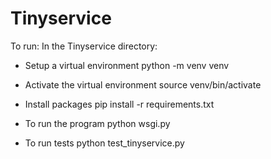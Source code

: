 # Tinyservice

To run:
In the Tinyservice directory:

- Setup a virtual environment
    python -m venv venv

- Activate the virtual environment
    source venv/bin/activate

- Install packages 
    pip install -r requirements.txt

- To run the program
    python wsgi.py

- To run tests
    python test_tinyservice.py